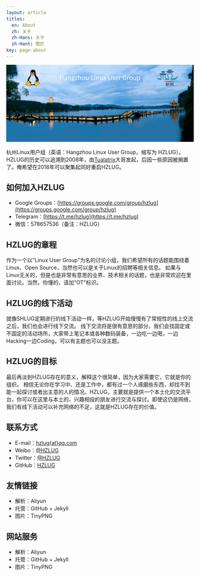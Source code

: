 ```yaml
---
layout: article
titles:
  en: About
  zh: 关于
  zh-Hans: 关于
  zh-Hant: 關於
key: page-about
---
```


![](/assets/hzlug.png)

杭州Linux用户组（英语：Hangzhou Linux User Group，缩写为 HZLUG）。HZLUG的历史可以追溯到2008年，由[Tualatrix](https://imtx.me/)大哥发起，后因一些原因被搁置了。俺希望在2018年可以聚集起同好重启HZLUG。

## 如何加入HZLUG

- Google Groups：[https://groups.google.com/group/hzlug](https://groups.google.com/group/hzlug)
- Telegram：[https://t.me/hzlug](https://t.me/hzlug)
- 微信：578657536（备注：HZLUG）

## HZLUG的章程

作为一个以"Linux User Group"为名的讨论小组，我们希望所有的话题能围绕着Linux、Open Source，当然也可以是关于Linux的招聘等相关信息。
如果与Linux无关的，但是也是非常有意思的业界、技术相关的话题，也是非常欢迎在里面讨论。当然，你懂的，请加"OT"标识。

## HZLUG的线下活动

就像SHLUG定期进行的线下活动一样，等HZLUG开始慢慢有了常规性的线上交流之后，我们也会进行线下交流。
线下交流将是很有意思的部分，我们会找固定或不固定的活动场所，大家带上笔记本或各种数码装备，一边吃一边喝，一边Hacking一边Coding，可以有主题也可以没主题。

## HZLUG的目标

最后再淡到HZLUG存在的意义，解释这个很简单，因为大家需要它，它就是你的组织。
相信无论你在学习中、还是工作中，都有过一个人琢磨些东西，却找不到能一起探讨或者出主意的人的情况。HZLUG，主要就是提供一个本土化的交流平台，你可以在这里与本土的、兴趣相投的朋友进行交流与探讨。即使这仍是网络，我们有线下活动可以补充网络的不足，这就是HZLUG存在的价值。

## 联系方式

- E-mail：[hzlug{at}qq.com](mailto:hzlug@qq.com)
- Weibo：[@HZLUG](https://weibo.com/hzlug)
- Twitter：[@HZLUG](https://twitter.com/hangzhoulug)
- GitHub：[HZLUG](https://github.com/hzlug)

## 友情链接

- 解析：Aliyun
- 托管：GitHub + Jekyll
- 图片：TinyPNG

## 网站服务

- 解析：Aliyun
- 托管：GitHub + Jekyll
- 图片：TinyPNG
